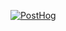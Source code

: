 [![PostHog](https://user-images.githubusercontent.com/154479/159968220-d00f7167-03b9-4ff9-b64e-42e3174ee0ef.png)](https://posthog.com)

